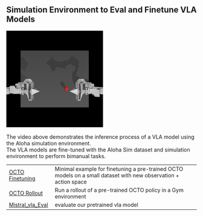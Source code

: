 ## Simulation Environment to Eval and Finetune VLA Models

![Rollout Demo](https://github.com/lyq0241/aloha_env/raw/main/assets/rollout_video_0_36ce4a4640ac0a49b2b9.gif)

The video above demonstrates the inference process of a VLA model using the Aloha simulation environment.  
The VLA models are fine-tuned with the Aloha Sim dataset and simulation environment to perform bimanual tasks.

|                                                                      |                                                                                                                 |
|----------------------------------------------------------------------|-----------------------------------------------------------------------------------------------------------------|
| [OCTO Finetuning](finetune_new_observation_action.py)    | Minimal example for finetuning a pre-trained OCTO models on a small dataset with new observation + action space |
| [OCTO Rollout](eval_octo_model.py)                        | Run a rollout of a pre-trained OCTO policy in a Gym environment                                                 |
| [Mistral_vla_Eval](eval_mistralvla.py)                               | evaluate our pretrained vla model   


##
